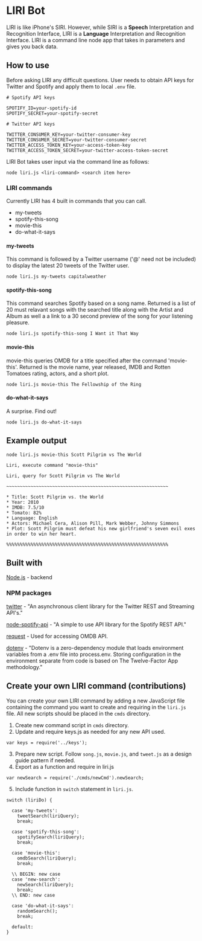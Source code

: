 # LIRI Bot
LIRI is like iPhone's SIRI. However, while SIRI is a **Speech** Interpretation and Recognition Interface, LIRI is a **Language** Interpretation and Recognition Interface. LIRI is a command line node app that takes in parameters and gives you back data.

## How to use
Before asking LIRI any difficult questions. User needs to obtain API keys for Twitter and Spotify and apply them to local `.env` file.
```
# Spotify API keys

SPOTIFY_ID=your-spotify-id
SPOTIFY_SECRET=your-spotify-secret

# Twitter API keys

TWITTER_CONSUMER_KEY=your-twitter-consumer-key
TWITTER_CONSUMER_SECRET=your-twitter-consumer-secret
TWITTER_ACCESS_TOKEN_KEY=your-access-token-key
TWITTER_ACCESS_TOKEN_SECRET=your-twitter-access-token-secret
```
LIRI Bot takes user input via the command line as follows:
```
node liri.js <liri-command> <search item here>
```

### LIRI commands
Currently LIRI has 4 built in commands that you can call.
* my-tweets
* spotify-this-song
* movie-this
* do-what-it-says

#### my-tweets
This command is followed by a Twitter username ('@' need not be included) to display the latest 20 tweets of the Twitter user.
```
node liri.js my-tweets capitalweather
```

#### spotify-this-song
This command searches Spotify based on a song name. Returned is a list of 20 must relavant songs with the searched title along with the Artist and Album as well a a link to a 30 second preview of the song for your listening pleasure.
```
node liri.js spotify-this-song I Want it That Way
```

#### movie-this
movie-this queries OMDB for a title specified after the command 'movie-this'. Returned is the movie name, year released, IMDB and Rotten Tomatoes rating, actors, and a short plot.
```
node liri.js movie-this The Fellowship of the Ring
```

#### do-what-it-says
A surprise. Find out!
```
node liri.js do-what-it-says
```

## Example output
```
node liri.js movie-this Scott Pilgrim vs The World

Liri, execute command "movie-this"

Liri, query for Scott Pilgrim vs The World 

~~~~~~~~~~~~~~~~~~~~~~~~~~~~~~~~~~~~~~~~~~~~~~~~~~~~~~~~~~~~

* Title: Scott Pilgrim vs. the World
* Year: 2010
* IMDB: 7.5/10
* Tomato: 82%
* Language: English
* Actors: Michael Cera, Alison Pill, Mark Webber, Johnny Simmons
* Plot: Scott Pilgrim must defeat his new girlfriend's seven evil exes in order to win her heart.

%%%%%%%%%%%%%%%%%%%%%%%%%%%%%%%%%%%%%%%%%%%%%%%%%%%%%%%%%%%%
```

## Built with
[Node.js](https://nodejs.org/en/docs/) - backend

### NPM packages
[twitter](https://www.npmjs.com/package/twitter) - "An asynchronous client library for the Twitter REST and Streaming API's."

[node-spotify-api](https://www.npmjs.com/package/node-spotify-api) - "A simple to use API library for the Spotify REST API."

[request](https://www.npmjs.com/package/request) - Used for accessing OMDB API.

[dotenv](https://www.npmjs.com/package/dotenv) - "Dotenv is a zero-dependency module that loads environment variables from a .env file into process.env. Storing configuration in the environment separate from code is based on The Twelve-Factor App methodology."

## Create your own LIRI command (contributions)
You can create your own LIRI command by adding a new JavaScript file containing the command you want to create and requiring in the `liri.js` file. All new scripts should be placed in the `cmds` directory.

1. Create new command script in `cmds` directory.
2. Update and require keys.js as needed for any new API used.
```
var keys = require('../keys');
```
3. Prepare new script. Follow `song.js`, `movie.js`, and `tweet.js` as a design guide pattern if needed.
4. Export as a function and require in liri.js
```
var newSearch = require('./cmds/newCmd').newSearch;
```
5. Include function in `switch` statement in `liri.js`.
```
switch (liriDo) {

  case 'my-tweets':
    tweetSearch(liriQuery);
    break;

  case 'spotify-this-song':
    spotifySearch(liriQuery);
    break;

  case 'movie-this':
    omdbSearch(liriQuery);
    break;
    
  \\ BEGIN: new case
  case 'new-search':
    newSearch(liriQuery);
    break;
  \\ END: new case

  case 'do-what-it-says':
    randomSearch();
    break;

  default:
}
```
